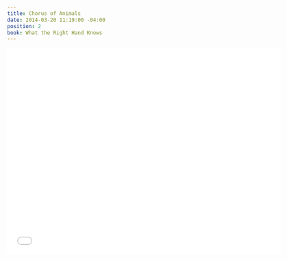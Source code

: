 ```yaml
---
title: Chorus of Animals
date: 2014-03-20 11:19:00 -04:00
position: 2
book: What the Right Hand Knows
---
```


<iframe width="640" height="480" src="//www.youtube.com/embed/WLiQs8Ha-Lc?rel=0&start=180" frameborder="0" allowfullscreen></iframe>

